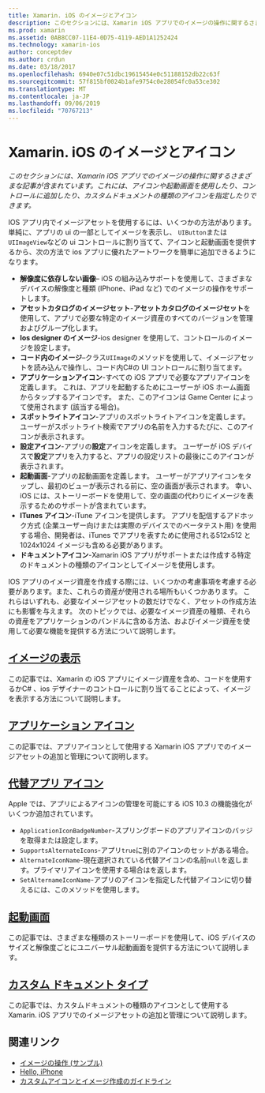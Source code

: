 ```yaml
---
title: Xamarin. iOS のイメージとアイコン
description: このセクションには、Xamarin iOS アプリでのイメージの操作に関するさまざまな記事が含まれています。これには、アイコンや起動画面を使用したり、コントロールに追加したり、カスタムドキュメントの種類のアイコンを指定したりできます。
ms.prod: xamarin
ms.assetid: 0AB8CC07-11E4-0D75-4119-AED1A1252424
ms.technology: xamarin-ios
author: conceptdev
ms.author: crdun
ms.date: 03/18/2017
ms.openlocfilehash: 6940e07c51dbc19615454e0c51188152db22c63f
ms.sourcegitcommit: 57f815bf0024b1afe9754c0e28054fc0a53ce302
ms.translationtype: MT
ms.contentlocale: ja-JP
ms.lasthandoff: 09/06/2019
ms.locfileid: "70767213"
---
```

# <a name="images-and-icons-in-xamarinios"></a>Xamarin. iOS のイメージとアイコン

_このセクションには、Xamarin iOS アプリでのイメージの操作に関するさまざまな記事が含まれています。これには、アイコンや起動画面を使用したり、コントロールに追加したり、カスタムドキュメントの種類のアイコンを指定したりできます。_

IOS アプリ内でイメージアセットを使用するには、いくつかの方法があります。 単純に、アプリの ui の一部としてイメージを表示し、 `UIButton`または`UIImageView`などの ui コントロールに割り当てて、アイコンと起動画面を提供するから、次の方法で ios アプリに優れたアートワークを簡単に追加できるようになります。 

- **解像度に依存しない画像**– iOS の組み込みサポートを使用して、さまざまなデバイスの解像度と種類 (IPhone、iPad など) でのイメージの操作をサポートします。
- **アセットカタログのイメージセット**-**アセットカタログのイメージセット**を使用して、アプリで必要な特定のイメージ資産のすべてのバージョンを管理およびグループ化します。
- **Ios designer のイメージ**-ios designer を使用して、コントロールのイメージを設定します。
- **コード内のイメージ**–クラス`UIImage`のメソッドを使用して、イメージアセットを読み込んで操作し、コード内C#の UI コントロールに割り当てます。
- **アプリケーションアイコン**-すべての iOS アプリで必要なアプリアイコンを定義します。 これは、アプリを起動するためにユーザーが iOS ホーム画面からタップするアイコンです。 また、このアイコンは Game Center によって使用されます (該当する場合)。
- **スポットライトアイコン**-アプリのスポットライトアイコンを定義します。 ユーザーがスポットライト検索でアプリの名前を入力するたびに、このアイコンが表示されます。
- **設定アイコン**-アプリの**設定**アイコンを定義します。 ユーザーが iOS デバイスで**設定**アプリを入力すると、アプリの設定リストの最後にこのアイコンが表示されます。 
- **起動画面**-アプリの起動画面を定義します。 ユーザーがアプリアイコンをタップし、最初のビューが表示される前に、空の画面が表示されます。 幸い、iOS には、ストーリーボードを使用して、空の画面の代わりにイメージを表示するためのサポートが含まれています。 
- **ITunes アイコン**-iTune アイコンを提供します。 アプリを配信するアドホック方式 (企業ユーザー向けまたは実際のデバイスでのベータテスト用) を使用する場合、開発者は、iTunes でアプリを表すために使用される512x512 と1024x1024 イメージも含める必要があります。
- **ドキュメントアイコン**-Xamarin iOS アプリがサポートまたは作成する特定のドキュメントの種類のアイコンとしてイメージを使用します。

IOS アプリのイメージ資産を作成する際には、いくつかの考慮事項を考慮する必要があります。また、これらの資産が使用される場所もいくつかあります。 これらはいずれも、必要なイメージアセットの数だけでなく、アセットの作成方法にも影響を与えます。 次のトピックでは、必要なイメージ資産の種類、それらの資産をアプリケーションのバンドルに含める方法、およびイメージ資産を使用して必要な機能を提供する方法について説明します。

## <a name="displaying-an-imageiosapp-fundamentalsimages-iconsdisplaying-an-imagemd"></a>[イメージの表示](~/ios/app-fundamentals/images-icons/displaying-an-image.md)

この記事では、Xamarin の iOS アプリにイメージ資産を含め、コードを使用するかC# 、ios デザイナーのコントロールに割り当てることによって、イメージを表示する方法について説明します。

## <a name="application-iconsiosapp-fundamentalsimages-iconsapp-iconsmd"></a>[アプリケーション アイコン](~/ios/app-fundamentals/images-icons/app-icons.md)

この記事では、アプリアイコンとして使用する Xamarin iOS アプリでのイメージアセットの追加と管理について説明します。

## <a name="alternate-app-iconsiosapp-fundamentalsimages-iconsalternate-app-iconsmd"></a>[代替アプリ アイコン](~/ios/app-fundamentals/images-icons/alternate-app-icons.md)

Apple では、アプリによるアイコンの管理を可能にする iOS 10.3 の機能強化がいくつか追加されています。

- `ApplicationIconBadgeNumber`-スプリングボードのアプリアイコンのバッジを取得または設定します。
- `SupportsAlternateIcons`-アプリ`true`に別のアイコンのセットがある場合。
- `AlternateIconName`-現在選択されている代替アイコンの名前`null`を返します。プライマリアイコンを使用する場合はを返します。
- `SetAlternameIconName`-アプリのアイコンを指定した代替アイコンに切り替えるには、このメソッドを使用します。

## <a name="launch-screensiosapp-fundamentalsimages-iconslaunch-screensmd"></a>[起動画面](~/ios/app-fundamentals/images-icons/launch-screens.md)

この記事では、さまざまな種類のストーリーボードを使用して、iOS デバイスのサイズと解像度ごとにユニバーサル起動画面を提供する方法について説明します。

## <a name="custom-document-typesiosapp-fundamentalsimages-iconscustom-document-typesmd"></a>[カスタム ドキュメント タイプ](~/ios/app-fundamentals/images-icons/custom-document-types.md)

この記事では、カスタムドキュメントの種類のアイコンとして使用する Xamarin. iOS アプリでのイメージアセットの追加と管理について説明します。

## <a name="related-links"></a>関連リンク

- [イメージの操作 (サンプル)](https://docs.microsoft.com/samples/xamarin/ios-samples/workingwithimages)
- [Hello, iPhone](~/ios/get-started/hello-ios/index.md)
- [カスタムアイコンとイメージ作成のガイドライン](https://developer.apple.com/library/ios/#documentation/UserExperience/Conceptual/MobileHIG/IconsImages/IconsImages.html)
